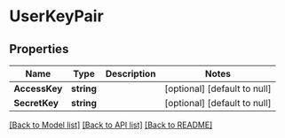 # UserKeyPair

## Properties
Name | Type | Description | Notes
------------ | ------------- | ------------- | -------------
**AccessKey** | **string** |  | [optional] [default to null]
**SecretKey** | **string** |  | [optional] [default to null]

[[Back to Model list]](../README.md#documentation-for-models) [[Back to API list]](../README.md#documentation-for-api-endpoints) [[Back to README]](../README.md)


